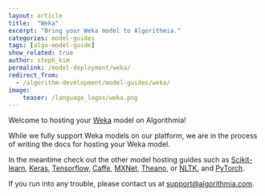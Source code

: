 ```yaml
---
layout: article
title:  "Weka"
excerpt: "Bring your Weka model to Algorithmia."
categories: model-guides
tags: [algo-model-guide]
show_related: true
author: steph_kim
permalink: /model-deployment/weka/
redirect_from:
  - /algorithm-development/model-guides/weka/
image:
    teaser: /language_logos/weka.png
---
```


Welcome to hosting your <a href="http://www.cs.waikato.ac.nz/ml/weka/index.html">Weka</a> model on Algorithmia!

While we fully support Weka models on our platform, we are in the process of writing the docs for hosting your Weka model.

In the meantime check out the other model hosting guides such as <a href="{{ site.baseurl }}/model-deployment/scikit/">Scikit-learn</a>, <a href="{{ site.baseurl }}/model-deployment/keras/">Keras</a>, <a href="{{ site.baseurl }}/model-deployment/tensorflow/">Tensorflow</a>, <a href="{{ site.baseurl }}/model-deployment/caffe/">Caffe</a>, <a href="{{ site.baseurl }}/model-deployment/mxnet/">MXNet</a>, <a href="{{ site.baseurl }}/model-deployment/theano/">Theano</a>, or <a href="{{ site.baseurl }}/model-deployment/nltk/">NLTK</a>, and <a href="{{ site.baseurl }}/model-deployment/pytorch/">PyTorch</a>.

If you run into any trouble, please contact us at <a href="mailto:support@algorithmia.com">support@algorithmia.com</a>.
